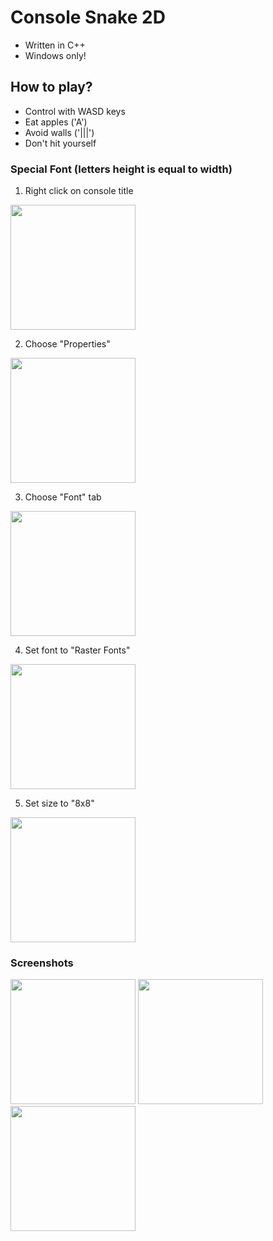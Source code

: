 # Console Snake 2D
- Written in C++
- Windows only!
## How to play?
- Control with WASD keys
- Eat apples ('A')
- Avoid walls ('|||')
- Don't hit yourself
### Special Font (letters height is equal to width)

1. Right click on console title

<img src="https://i.ibb.co/b25stwq/image.png" width="200" />

2. Choose "Properties"

<img src="https://i.ibb.co/g6RM0w1/1.png" width="200" />

3. Choose "Font" tab

<img src="https://i.ibb.co/pQm70YH/2.png" width="200" />

4. Set font to "Raster Fonts"

<img src="https://i.ibb.co/zQRPdZD/3.png" width="200" />

5. Set size to "8x8"

<img src="https://i.ibb.co/MRG8zgY/4.png" width="200" />


### Screenshots
<img src="https://i.ibb.co/MRXwVfG/snake1.png" width="200" />     <img src="https://i.ibb.co/R3FZ3CP/snake2.png" width="200" />     <img src="https://i.ibb.co/1zRDgyV/snake3.png" width="200" />
